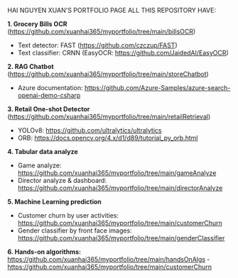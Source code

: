 HAI NGUYEN XUAN'S PORTFOLIO PAGE
ALL THIS REPOSITORY HAVE:

**1. Grocery Bills OCR** (https://github.com/xuanhai365/myportfolio/tree/main/billsOCR)
   - Text detector: FAST (https://github.com/czczup/FAST)
   - Text classifier: CRNN (EasyOCR: https://github.com/JaidedAI/EasyOCR)
     
**2. RAG Chatbot** (https://github.com/xuanhai365/myportfolio/tree/main/storeChatbot)
   - Azure documentation: https://github.com/Azure-Samples/azure-search-openai-demo-csharp
     
**3. Retail One-shot Detector** (https://github.com/xuanhai365/myportfolio/tree/main/retailRetrieval)
   - YOLOv8: https://github.com/ultralytics/ultralytics
   - ORB: https://docs.opencv.org/4.x/d1/d89/tutorial_py_orb.html
     
**4. Tabular data analyze**
   - Game analyze: https://github.com/xuanhai365/myportfolio/tree/main/gameAnalyze
   - Director analyze & dashboard: https://github.com/xuanhai365/myportfolio/tree/main/directorAnalyze
     
**5. Machine Learning prediction**
   - Customer churn by user activities: https://github.com/xuanhai365/myportfolio/tree/main/customerChurn
   - Gender classifier by front face images: https://github.com/xuanhai365/myportfolio/tree/main/genderClassifier
     
**6. Hands-on algorithms:** https://github.com/xuanhai365/myportfolio/tree/main/handsOnAlgs - https://github.com/xuanhai365/myportfolio/tree/main/customerChurn
